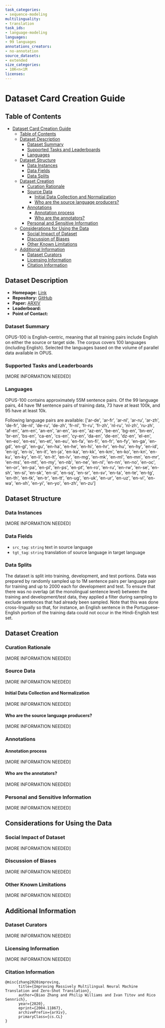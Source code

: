 ```yaml
---
task_categories:
- sequence-modeling
multilinguality:
- translation
task_ids:
- language-modeling
languages:
- 99 languages
annotations_creators:
- no-annotation
source_datasets:
- extended
size_categories:
- 10K<n<1M
licenses:
---
```


# Dataset Card Creation Guide

## Table of Contents
- [Dataset Card Creation Guide](#dataset-card-creation-guide)
  - [Table of Contents](#table-of-contents)
  - [Dataset Description](#dataset-description)
    - [Dataset Summary](#dataset-summary)
    - [Supported Tasks and Leaderboards](#supported-tasks-and-leaderboards)
    - [Languages](#languages)
  - [Dataset Structure](#dataset-structure)
    - [Data Instances](#data-instances)
    - [Data Fields](#data-fields)
    - [Data Splits](#data-splits)
  - [Dataset Creation](#dataset-creation)
    - [Curation Rationale](#curation-rationale)
    - [Source Data](#source-data)
      - [Initial Data Collection and Normalization](#initial-data-collection-and-normalization)
      - [Who are the source language producers?](#who-are-the-source-language-producers)
    - [Annotations](#annotations)
      - [Annotation process](#annotation-process)
      - [Who are the annotators?](#who-are-the-annotators)
    - [Personal and Sensitive Information](#personal-and-sensitive-information)
  - [Considerations for Using the Data](#considerations-for-using-the-data)
    - [Social Impact of Dataset](#social-impact-of-dataset)
    - [Discussion of Biases](#discussion-of-biases)
    - [Other Known Limitations](#other-known-limitations)
  - [Additional Information](#additional-information)
    - [Dataset Curators](#dataset-curators)
    - [Licensing Information](#licensing-information)
    - [Citation Information](#citation-information)

## Dataset Description

- **Homepage:** [Link](http://opus.nlpl.eu/opus-100.php) 
- **Repository:** [GitHub](https://github.com/EdinburghNLP/opus-100-corpus)
- **Paper:** [ARXIV](https://arxiv.org/abs/2004.11867)
- **Leaderboard:** 
- **Point of Contact:** 

### Dataset Summary

OPUS-100 is English-centric, meaning that all training pairs include English on either the source or target side. The corpus covers 100 languages (including English). Selected the languages based on the volume of parallel data available in OPUS.

### Supported Tasks and Leaderboards

[MORE INFORMATION NEEDED]

### Languages

OPUS-100 contains approximately 55M sentence pairs. Of the 99 language pairs, 44 have 1M sentence pairs of training data, 73 have at least 100k, and 95 have at least 10k.

Following language pairs are available:
['ar-de', 'ar-fr', 'ar-nl', 'ar-ru', 'ar-zh', 'de-fr', 'de-nl', 'de-ru', 'de-zh', 'fr-nl', 'fr-ru', 'fr-zh', 'nl-ru', 'nl-zh', 'ru-zh', 'af-en', 'am-en', 'an-en', 'ar-en', 'as-en', 'az-en', 'be-en', 'bg-en', 'bn-en', 'br-en', 'bs-en', 'ca-en', 'cs-en', 'cy-en', 'da-en', 'de-en', 'dz-en', 'el-en', 'en-eo', 'en-es', 'en-et', 'en-eu', 'en-fa', 'en-fi', 'en-fr', 'en-fy', 'en-ga', 'en-gd', 'en-gl', 'en-gu', 'en-ha', 'en-he', 'en-hi', 'en-hr', 'en-hu', 'en-hy', 'en-id', 'en-ig', 'en-is', 'en-it', 'en-ja', 'en-ka', 'en-kk', 'en-km', 'en-ko', 'en-kn', 'en-ku', 'en-ky', 'en-li', 'en-lt', 'en-lv', 'en-mg', 'en-mk', 'en-ml', 'en-mn', 'en-mr', 'en-ms', 'en-mt', 'en-my', 'en-nb', 'en-ne', 'en-nl', 'en-nn', 'en-no', 'en-oc', 'en-or', 'en-pa', 'en-pl', 'en-ps', 'en-pt', 'en-ro', 'en-ru', 'en-rw', 'en-se', 'en-sh', 'en-si', 'en-sk', 'en-sl', 'en-sq', 'en-sr', 'en-sv', 'en-ta', 'en-te', 'en-tg', 'en-th', 'en-tk', 'en-tr', 'en-tt', 'en-ug', 'en-uk', 'en-ur', 'en-uz', 'en-vi', 'en-wa', 'en-xh', 'en-yi', 'en-yo', 'en-zh', 'en-zu']

## Dataset Structure

### Data Instances

[MORE INFORMATION NEEDED]

### Data Fields

- `src_tag`: `string` text in source language
- `tgt_tag`: `string` translation of source language in target language

### Data Splits

The dataset is split into training, development, and test portions. Data was prepared by randomly sampled up to 1M sentence pairs per language pair for training and up to 2000 each for development and test. To ensure that there was no overlap (at the monolingual sentence level) between the training and development/test data, they applied a filter during sampling to exclude sentences that had already been sampled. Note that this was done cross-lingually so that, for instance, an English sentence in the Portuguese-English portion of the training data could not occur in the Hindi-English test set.

## Dataset Creation

### Curation Rationale

[MORE INFORMATION NEEDED]

### Source Data

[MORE INFORMATION NEEDED]

#### Initial Data Collection and Normalization

[MORE INFORMATION NEEDED]

#### Who are the source language producers?

[MORE INFORMATION NEEDED]

### Annotations

#### Annotation process

[MORE INFORMATION NEEDED]

#### Who are the annotators?

[MORE INFORMATION NEEDED]

### Personal and Sensitive Information

[MORE INFORMATION NEEDED]

## Considerations for Using the Data

### Social Impact of Dataset

[MORE INFORMATION NEEDED]

### Discussion of Biases

[MORE INFORMATION NEEDED]

### Other Known Limitations

[MORE INFORMATION NEEDED]

## Additional Information

### Dataset Curators

[MORE INFORMATION NEEDED]

### Licensing Information

[MORE INFORMATION NEEDED]

### Citation Information

```
@misc{zhang2020improving,
      title={Improving Massively Multilingual Neural Machine Translation and Zero-Shot Translation}, 
      author={Biao Zhang and Philip Williams and Ivan Titov and Rico Sennrich},
      year={2020},
      eprint={2004.11867},
      archivePrefix={arXiv},
      primaryClass={cs.CL}
}
```
